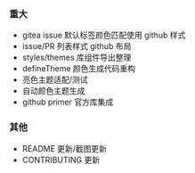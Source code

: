 ### 重大

- gitea issue 默认标签颜色匹配使用 github 样式
- issue/PR 列表样式 github 布局
- styles/themes 库组件导出整理
- defineTheme 颜色生成代码重构
- 亮色主题适配/测试
- 自动颜色主题生成
- github primer 官方库集成

### 其他

- README 更新/截图更新
- CONTRIBUTING 更新
